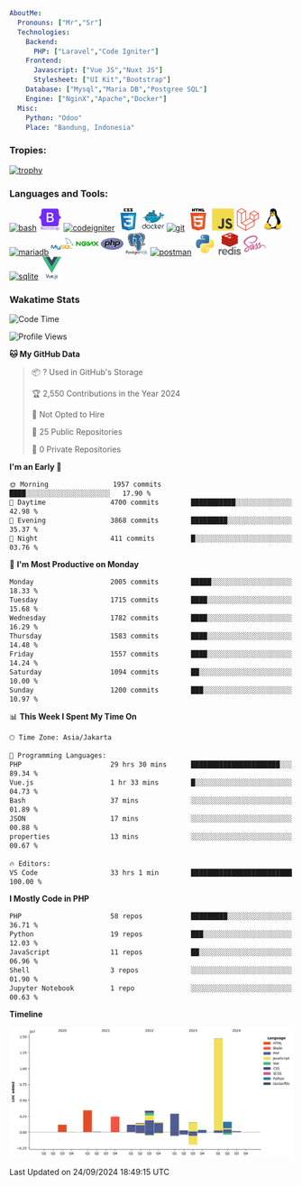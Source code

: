 ```yaml
AboutMe:
  Pronouns: ["Mr","Sr"]
  Technologies:
    Backend:
      PHP: ["Laravel","Code Igniter"]
    Frontend:
      Javascript: ["Vue JS","Nuxt JS"]
      Stylesheet: ["UI Kit","Bootstrap"]
    Database: ["Mysql","Maria DB","Postgree SQL"]
    Engine: ["NginX","Apache","Docker"]
  Misc:
    Python: "Odoo"
    Place: "Bandung, Indonesia"
```
### Tropies:

[![trophy](https://github-profile-trophy.vercel.app/?username=vheins&rank=-C,-B)](https://github.com/vheins)

### Languages and Tools:

[<img src="https://www.vectorlogo.zone/logos/gnu_bash/gnu_bash-icon.svg" alt="bash" width="40" height="40"/>](https://www.gnu.org/software/bash/)
[<img src="https://raw.githubusercontent.com/devicons/devicon/master/icons/bootstrap/bootstrap-plain-wordmark.svg" alt="bootstrap" width="40" height="40"/>](https://getbootstrap.com)
[<img src="https://cdn.worldvectorlogo.com/logos/codeigniter.svg" alt="codeigniter" width="40" height="40"/>](https://codeigniter.com)
[<img src="https://raw.githubusercontent.com/devicons/devicon/master/icons/css3/css3-original-wordmark.svg" alt="css3" width="40" height="40"/>](https://www.w3schools.com/css/)
[<img src="https://raw.githubusercontent.com/devicons/devicon/master/icons/docker/docker-original-wordmark.svg" alt="docker" width="40" height="40"/>](https://www.docker.com/)
[<img src="https://www.vectorlogo.zone/logos/git-scm/git-scm-icon.svg" alt="git" width="40" height="40"/>](https://git-scm.com/)
[<img src="https://raw.githubusercontent.com/devicons/devicon/master/icons/html5/html5-original-wordmark.svg" alt="html5" width="40" height="40"/>](https://www.w3.org/html/)
[<img src="https://raw.githubusercontent.com/devicons/devicon/master/icons/javascript/javascript-original.svg" alt="javascript" width="40" height="40"/>](https://developer.mozilla.org/en-US/docs/Web/JavaScript)
[<img src="https://raw.githubusercontent.com/devicons/devicon/master/icons/laravel/laravel-original.svg" alt="laravel" width="40" height="40"/>](https://laravel.com/)
[<img src="https://raw.githubusercontent.com/devicons/devicon/master/icons/linux/linux-original.svg" alt="linux" width="40" height="40"/>](https://www.linux.org/)
[<img src="https://www.vectorlogo.zone/logos/mariadb/mariadb-icon.svg" alt="mariadb" width="40" height="40"/>](https://mariadb.org/)
[<img src="https://raw.githubusercontent.com/devicons/devicon/master/icons/mysql/mysql-original-wordmark.svg" alt="mysql" width="40" height="40"/>](https://www.mysql.com/)
[<img src="https://raw.githubusercontent.com/devicons/devicon/master/icons/nginx/nginx-original.svg" alt="nginx" width="40" height="40"/>](https://www.nginx.com)
[<img src="https://raw.githubusercontent.com/devicons/devicon/master/icons/php/php-original.svg" alt="php" width="40" height="40"/>](https://www.php.net)
[<img src="https://raw.githubusercontent.com/devicons/devicon/master/icons/postgresql/postgresql-original-wordmark.svg" alt="postgresql" width="40" height="40"/>](https://www.postgresql.org)
[<img src="https://www.vectorlogo.zone/logos/getpostman/getpostman-icon.svg" alt="postman" width="40" height="40"/>](https://postman.com)
[<img src="https://raw.githubusercontent.com/devicons/devicon/master/icons/python/python-original.svg" alt="python" width="40" height="40"/>](https://www.python.org)
[<img src="https://raw.githubusercontent.com/devicons/devicon/master/icons/redis/redis-original-wordmark.svg" alt="redis" width="40" height="40"/>](https://redis.io)
[<img src="https://raw.githubusercontent.com/devicons/devicon/master/icons/sass/sass-original.svg" alt="sass" width="40" height="40"/>](https://sass-lang.com)
[<img src="https://www.vectorlogo.zone/logos/sqlite/sqlite-icon.svg" alt="sqlite" width="40" height="40"/>](https://www.sqlite.org/)
[<img src="https://raw.githubusercontent.com/devicons/devicon/master/icons/vuejs/vuejs-original-wordmark.svg" alt="vuejs" width="40" height="40"/>](https://vuejs.org/)

### Wakatime Stats

<!--START_SECTION:waka-->
![Code Time](http://img.shields.io/badge/Code%20Time-1%2C907%20hrs%2044%20mins-blue)

![Profile Views](http://img.shields.io/badge/Profile%20Views-0-blue)

**🐱 My GitHub Data** 

> 📦 ? Used in GitHub's Storage 
 > 
> 🏆 2,550 Contributions in the Year 2024
 > 
> 🚫 Not Opted to Hire
 > 
> 📜 25 Public Repositories 
 > 
> 🔑 0 Private Repositories 
 > 
**I'm an Early 🐤** 

```text
🌞 Morning                1957 commits        ████░░░░░░░░░░░░░░░░░░░░░   17.90 % 
🌆 Daytime                4700 commits        ███████████░░░░░░░░░░░░░░   42.98 % 
🌃 Evening                3868 commits        █████████░░░░░░░░░░░░░░░░   35.37 % 
🌙 Night                  411 commits         █░░░░░░░░░░░░░░░░░░░░░░░░   03.76 % 
```
📅 **I'm Most Productive on Monday** 

```text
Monday                   2005 commits        █████░░░░░░░░░░░░░░░░░░░░   18.33 % 
Tuesday                  1715 commits        ████░░░░░░░░░░░░░░░░░░░░░   15.68 % 
Wednesday                1782 commits        ████░░░░░░░░░░░░░░░░░░░░░   16.29 % 
Thursday                 1583 commits        ████░░░░░░░░░░░░░░░░░░░░░   14.48 % 
Friday                   1557 commits        ████░░░░░░░░░░░░░░░░░░░░░   14.24 % 
Saturday                 1094 commits        ██░░░░░░░░░░░░░░░░░░░░░░░   10.00 % 
Sunday                   1200 commits        ███░░░░░░░░░░░░░░░░░░░░░░   10.97 % 
```


📊 **This Week I Spent My Time On** 

```text
🕑︎ Time Zone: Asia/Jakarta

💬 Programming Languages: 
PHP                      29 hrs 30 mins      ██████████████████████░░░   89.34 % 
Vue.js                   1 hr 33 mins        █░░░░░░░░░░░░░░░░░░░░░░░░   04.73 % 
Bash                     37 mins             ░░░░░░░░░░░░░░░░░░░░░░░░░   01.89 % 
JSON                     17 mins             ░░░░░░░░░░░░░░░░░░░░░░░░░   00.88 % 
properties               13 mins             ░░░░░░░░░░░░░░░░░░░░░░░░░   00.67 % 

🔥 Editors: 
VS Code                  33 hrs 1 min        █████████████████████████   100.00 % 
```

**I Mostly Code in PHP** 

```text
PHP                      58 repos            █████████░░░░░░░░░░░░░░░░   36.71 % 
Python                   19 repos            ███░░░░░░░░░░░░░░░░░░░░░░   12.03 % 
JavaScript               11 repos            ██░░░░░░░░░░░░░░░░░░░░░░░   06.96 % 
Shell                    3 repos             ░░░░░░░░░░░░░░░░░░░░░░░░░   01.90 % 
Jupyter Notebook         1 repo              ░░░░░░░░░░░░░░░░░░░░░░░░░   00.63 % 
```



**Timeline**

![Lines of Code chart](https://raw.githubusercontent.com/vheins/vheins/main/assets/bar_graph.png)


 Last Updated on 24/09/2024 18:49:15 UTC
<!--END_SECTION:waka-->
